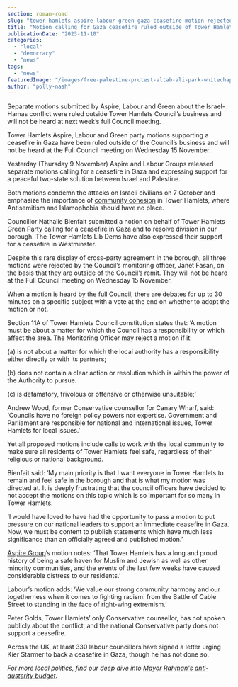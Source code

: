 ```yaml
---
section: roman-road
slug: "tower-hamlets-aspire-labour-green-gaza-ceasefire-motion-rejected-council"
title: "Motion calling for Gaza ceasefire ruled outside of Tower Hamlets Council remit despite cross-party support"
publicationDate: "2023-11-10"
categories: 
  - "local"
  - "democracy"
  - "news"
tags: 
  - "news"
featuredImage: "/images/free-palestine-protest-altab-ali-park-whitechapel.jpg"
author: "polly-nash"
---
```


Separate motions submitted by Aspire, Labour and Green about the Israel-Hamas conflict were ruled outside Tower Hamlets Council’s business and will not be heard at next week’s full Council meeting.

Tower Hamlets Aspire, Labour and Green party motions supporting a ceasefire in Gaza have been ruled outside of the Council’s business and will not be heard at the Full Council meeting on Wednesday 15 November. 

Yesterday (Thursday 9 November) Aspire and Labour Groups released separate motions calling for a ceasefire in Gaza and expressing support for a peaceful two-state solution between Israel and Palestine. 

Both motions condemn the attacks on Israeli civilians on 7 October and emphasize the importance of [community cohesion](https://romanroadlondon.com/sam-valiant-second-generation-bengali-bow-interview/) in Tower Hamlets, where Antisemitism and Islamophobia should have no place. 

Councillor Nathalie Bienfait submitted a notion on behalf of Tower Hamlets Green Party calling for a ceasefire in Gaza and to resolve division in our borough. The Tower Hamlets Lib Dems have also expressed their support for a ceasefire in Westminster. 

Despite this rare display of cross-party agreement in the borough, all three motions were rejected by the Council’s monitoring officer, Janet Fasan, on the basis that they are outside of the Council’s remit. They will not be heard at the Full Council meeting on Wednesday 15 November. 

When a motion is heard by the full Council, there are debates for up to 30 minutes on a specific subject with a vote at the end on whether to adopt the motion or not. 

Section 11A of Tower Hamlets Council constitution states that: ‘A motion must be about a matter for which the Council has a responsibility or which affect the area. The Monitoring Officer may reject a motion if it:

(a) is not about a matter for which the local authority has a responsibility either directly or with its partners;

(b) does not contain a clear action or resolution which is within the power of the Authority to pursue.

(c) is defamatory, frivolous or offensive or otherwise unsuitable;’

Andrew Wood, former Conservative counsellor for Canary Wharf, said: ‘Councils have no foreign policy powers nor expertise. Government and Parliament are responsible for national and international issues, Tower Hamlets for local issues.’

Yet all proposed motions include calls to work with the local community to make sure all residents of Tower Hamlets feel safe, regardless of their religious or national background. 

Bienfait said: ‘My main priority is that I want everyone in Tower Hamlets to remain and feel safe in the borough and that is what my motion was directed at. It is deeply frustrating that the council officers have decided to not accept the motions on this topic which is so important for so many in Tower Hamlets. 

‘I would have loved to have had the opportunity to pass a motion to put pressure on our national leaders to support an immediate ceasefire in Gaza. Now, we must be content to publish statements which have much less significance than an officially agreed and published motion.’

[Aspire Group](https://romanroadlondon.com/mayor-lutfur-rahman-tower-hamlets-interview/)’s motion notes: ‘That Tower Hamlets has a long and proud history of being a safe haven for Muslim and Jewish as well as other minority communities, and the events of the last few weeks have caused considerable distress to our residents.’ 

Labour’s motion adds: ‘We value our strong community harmony and our togetherness when it comes to fighting racism: from the Battle of Cable Street to standing in the face of right-wing extremism.’

Peter Golds, Tower Hamlets’ only Conservative counsellor, has not spoken publicly about the conflict, and the national Conservative party does not support a ceasefire. 

Across the UK, at least 330 labour councillors have signed a letter urging Kier Starmer to back a ceasefire in Gaza, though he has not done so. 

_For more local politics, find our deep dive into [Mayor Rahman's anti-austerity budget](https://romanroadlondon.com/mayor-rahman-budget-2023-aspire/)._


